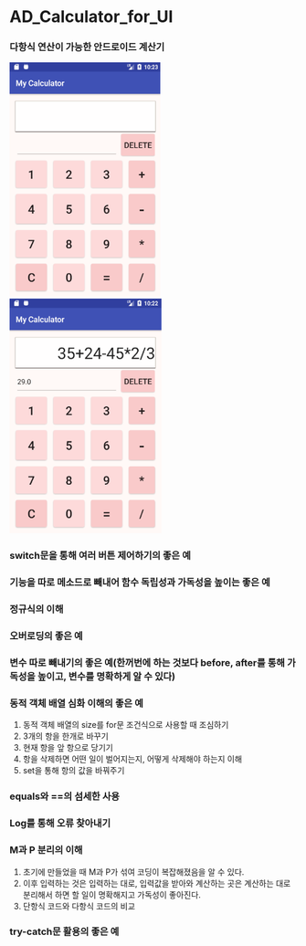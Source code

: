 # AD_Calculator_for_UI

### 다항식 연산이 가능한 안드로이드 계산기

![myCal2](https://github.com/qskeksq/AD_Calculator_for_UI_and_control/blob/master/myCal2.png?raw=true)
![myCal1](https://github.com/qskeksq/AD_Calculator_for_UI_and_control/blob/master/myCal1.png?raw=true)

### switch문을 통해 여러 버튼 제어하기의 좋은 예
### 기능을 따로 메소드로 빼내어 함수 독립성과 가독성을 높이는 좋은 예
### 정규식의 이해
### 오버로딩의 좋은 예
### 변수 따로 빼내기의 좋은 예(한꺼번에 하는 것보다 before, after를 통해 가독성을 높이고, 변수를 명확하게 알 수 있다)
### 동적 객체 배열 심화 이해의 좋은 예
1. 동적 객체 배열의 size를 for문 조건식으로 사용할 때 조심하기
2. 3개의 항을 한개로 바꾸기
3. 현재 항을 앞 항으로 당기기
4. 항을 삭제하면 어떤 일이 벌어지는지, 어떻게 삭제해야 하는지 이해
5. set을 통해 항의 값을 바꿔주기
### equals와 ==의 섬세한 사용
### Log를 통해 오류 찾아내기
### M과 P 분리의 이해
1. 초기에 만들었을 때 M과 P가 섞여 코딩이 복잡해졌음을 알 수 있다.
2. 이후 입력하는 것은 입력하는 대로, 입력값을 받아와 계산하는 곳은 계산하는 대로 분리해서 하면 할 일이 명확해지고 가독성이 좋아진다.
3. 단항식 코드와 다항식 코드의 비교
### try-catch문 활용의 좋은 예
